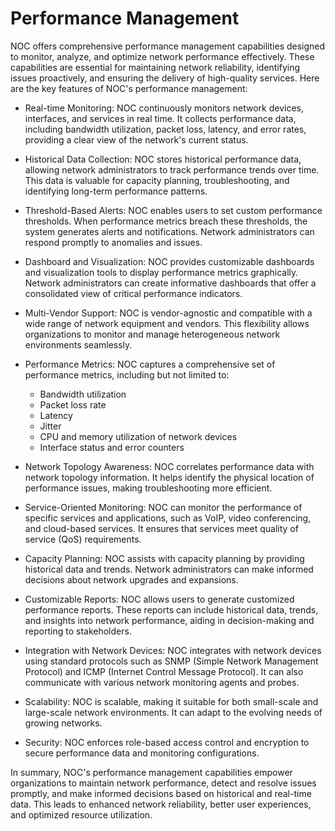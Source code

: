 # Performance Management

NOC offers comprehensive performance management capabilities designed to monitor, analyze, and optimize network performance effectively. These capabilities are essential for maintaining network reliability, identifying issues proactively, and ensuring the delivery of high-quality services. Here are the key features of NOC's performance management:

* Real-time Monitoring: NOC continuously monitors network devices, interfaces, and services in real time. It collects performance data, including bandwidth utilization, packet loss, latency, and error rates, providing a clear view of the network's current status.
* Historical Data Collection: NOC stores historical performance data, allowing network administrators to track performance trends over time. This data is valuable for capacity planning, troubleshooting, and identifying long-term performance patterns.
* Threshold-Based Alerts: NOC enables users to set custom performance thresholds. When performance metrics breach these thresholds, the system generates alerts and notifications. Network administrators can respond promptly to anomalies and issues.
* Dashboard and Visualization: NOC provides customizable dashboards and visualization tools to display performance metrics graphically. Network administrators can create informative dashboards that offer a consolidated view of critical performance indicators.
* Multi-Vendor Support: NOC is vendor-agnostic and compatible with a wide range of network equipment and vendors. This flexibility allows organizations to monitor and manage heterogeneous network environments seamlessly.
* Performance Metrics: NOC captures a comprehensive set of performance metrics, including but not limited to:

    * Bandwidth utilization
    * Packet loss rate
    * Latency
    * Jitter
    * CPU and memory utilization of network devices
    * Interface status and error counters

* Network Topology Awareness: NOC correlates performance data with network topology information. It helps identify the physical location of performance issues, making troubleshooting more efficient.
* Service-Oriented Monitoring: NOC can monitor the performance of specific services and applications, such as VoIP, video conferencing, and cloud-based services. It ensures that services meet quality of service (QoS) requirements.
* Capacity Planning: NOC assists with capacity planning by providing historical data and trends. Network administrators can make informed decisions about network upgrades and expansions.
* Customizable Reports: NOC allows users to generate customized performance reports. These reports can include historical data, trends, and insights into network performance, aiding in decision-making and reporting to stakeholders.
* Integration with Network Devices: NOC integrates with network devices using standard protocols such as SNMP (Simple Network Management Protocol) and ICMP (Internet Control Message Protocol). It can also communicate with various network monitoring agents and probes.
* Scalability: NOC is scalable, making it suitable for both small-scale and large-scale network environments. It can adapt to the evolving needs of growing networks.
* Security: NOC enforces role-based access control and encryption to secure performance data and monitoring configurations.
  
In summary, NOC's performance management capabilities empower organizations to maintain network performance, detect and resolve issues promptly, and make informed decisions based on historical and real-time data. This leads to enhanced network reliability, better user experiences, and optimized resource utilization.